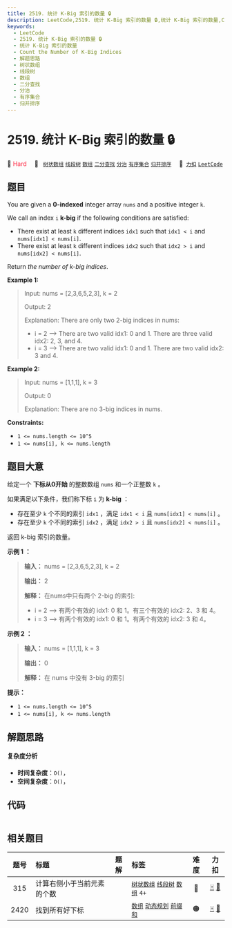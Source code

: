 ```yaml
---
title: 2519. 统计 K-Big 索引的数量 🔒
description: LeetCode,2519. 统计 K-Big 索引的数量 🔒,统计 K-Big 索引的数量,Count the Number of K-Big Indices,解题思路,树状数组,线段树,数组,二分查找,分治,有序集合,归并排序
keywords:
  - LeetCode
  - 2519. 统计 K-Big 索引的数量 🔒
  - 统计 K-Big 索引的数量
  - Count the Number of K-Big Indices
  - 解题思路
  - 树状数组
  - 线段树
  - 数组
  - 二分查找
  - 分治
  - 有序集合
  - 归并排序
---
```


# 2519. 统计 K-Big 索引的数量 🔒

🔴 <font color=#ff334b>Hard</font>&emsp; 🔖&ensp; [`树状数组`](/tag/binary-indexed-tree.md) [`线段树`](/tag/segment-tree.md) [`数组`](/tag/array.md) [`二分查找`](/tag/binary-search.md) [`分治`](/tag/divide-and-conquer.md) [`有序集合`](/tag/ordered-set.md) [`归并排序`](/tag/merge-sort.md)&emsp; 🔗&ensp;[`力扣`](https://leetcode.cn/problems/count-the-number-of-k-big-indices) [`LeetCode`](https://leetcode.com/problems/count-the-number-of-k-big-indices)

## 题目

You are given a **0-indexed** integer array `nums` and a positive integer `k`.

We call an index `i` **k-big** if the following conditions are satisfied:

  * There exist at least `k` different indices `idx1` such that `idx1 < i` and `nums[idx1] < nums[i]`.
  * There exist at least `k` different indices `idx2` such that `idx2 > i` and `nums[idx2] < nums[i]`.

Return _the number of k-big indices_.



**Example 1:**

> Input: nums = [2,3,6,5,2,3], k = 2
> 
> Output: 2
> 
> Explanation: There are only two 2-big indices in nums:
> - i = 2 --> There are two valid idx1: 0 and 1. There are three valid idx2: 2, 3, and 4.
> - i = 3 --> There are two valid idx1: 0 and 1. There are two valid idx2: 3 and 4.

**Example 2:**

> Input: nums = [1,1,1], k = 3
> 
> Output: 0
> 
> Explanation: There are no 3-big indices in nums.

**Constraints:**

  * `1 <= nums.length <= 10^5`
  * `1 <= nums[i], k <= nums.length`


## 题目大意

给定一个 **下标从0开始** 的整数数组 `nums` 和一个正整数 `k` 。

如果满足以下条件，我们称下标 `i` 为 **k-big** ：

  * 存在至少 `k` 个不同的索引 `idx1` ，满足 `idx1 < i` 且 `nums[idx1] < nums[i]` 。
  * 存在至少 `k` 个不同的索引 `idx2` ，满足 `idx2 > i` 且 `nums[idx2] < nums[i]` 。

返回 k-big 索引的数量。



**示例 1 ：**

> 
> 
> 
> 
> 
> **输入：** nums = [2,3,6,5,2,3], k = 2
> 
> **输出：** 2
> 
> **解释：** 在nums中只有两个 2-big 的索引:
> - i = 2 --> 有两个有效的 idx1: 0 和 1。有三个有效的 idx2: 2、3 和 4。
> - i = 3 --> 有两个有效的 idx1: 0 和 1。有两个有效的 idx2: 3 和 4。

**示例 2 ：**

> 
> 
> 
> 
> 
> **输入：** nums = [1,1,1], k = 3
> 
> **输出：** 0
> 
> **解释：** 在 nums 中没有 3-big 的索引
> 
> 



**提示：**

  * `1 <= nums.length <= 10^5`
  * `1 <= nums[i], k <= nums.length`


## 解题思路

#### 复杂度分析

- **时间复杂度**：`O()`，
- **空间复杂度**：`O()`，

## 代码

```javascript

```

## 相关题目

<!-- prettier-ignore -->
| 题号 | 标题 | 题解 | 标签 | 难度 | 力扣 |
| :------: | :------ | :------: | :------ | :------: | :------: |
| 315 | 计算右侧小于当前元素的个数 |  |  [`树状数组`](/tag/binary-indexed-tree.md) [`线段树`](/tag/segment-tree.md) [`数组`](/tag/array.md) `4+` | 🔴 | [🀄️](https://leetcode.cn/problems/count-of-smaller-numbers-after-self) [🔗](https://leetcode.com/problems/count-of-smaller-numbers-after-self) |
| 2420 | 找到所有好下标 |  |  [`数组`](/tag/array.md) [`动态规划`](/tag/dynamic-programming.md) [`前缀和`](/tag/prefix-sum.md) | 🟠 | [🀄️](https://leetcode.cn/problems/find-all-good-indices) [🔗](https://leetcode.com/problems/find-all-good-indices) |